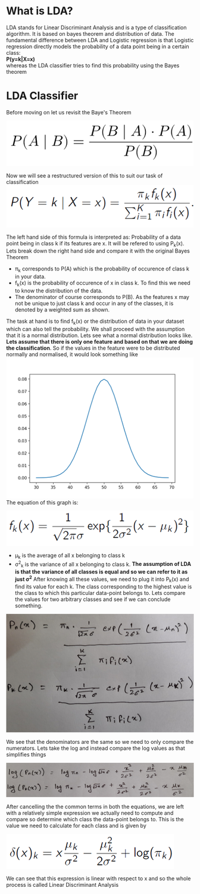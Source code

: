 # What is LDA?

LDA stands for Linear Discriminant Analysis and is a type of classification algorithm. It is based on bayes theorem and distribution of data. The fundamental difference between LDA and Logistic regression is that Logistic regression directly models the probability of a data point being in a certain class:<br />
**P(y=k|X=x)** <br />
whereas the LDA classifier tries to find this probability using the Bayes theorem

# LDA Classifier
Before moving on let us revisit the Baye's Theorem

![](Images/Bayes_simple.PNG)



Now we will see a restructured version of this to suit our task of classification
![](Images/Bayes.PNG)

The left hand side of this formula is interpreted as: Probability of a data point being in class k if its features are x. It will be refered to using P<sub>k</sub>(x).<br />
Lets break down the right hand side and compare it with the original Bayes Theorem
* π<sub>k</sub> corresponds to P(A) which is the probability of occurence of class k in your data.
* f<sub>k</sub>(x) is the probability of occurence of x in class k. To find this we need to know the distribution of the data.
* The denominator of course corresponds to P(B). As the features x may not be unique to just class k and occur in any of the classes,
  it is denoted by a weighted sum as shown.

The task at hand is to find f<sub>k</sub>(x) or the distribution of data in your dataset which can also tell the probability. We shall proceed with the assumption that it is a normal distribution. Lets see what a normal distribution looks like.
**Lets assume that there is only one feature and based on that we are doing the classification**. So if the values in the feature were to be distributed normally and normalised, it would look something like
![](Images/normal_graph.png)
The equation of this graph is:

![](Images/normal_eqn.PNG)

* μ<sub>k</sub> is the average of all x belonging to class k
* σ<sup>2</sup><sub>k</sub> is the variance of all x belonging to class k. **The assumption of LDA is that the variance of all classes is equal and so we can refer to it as just σ<sup>2</sup>**
After knowing all these values, we need to plug it into P<sub>k</sub>(x) and find its value for each k. The class corresponding to the highest value is the class to which this particular data-point belongs to. Lets compare the values for two arbitrary classes and see if we can conclude something.

![](Images/img1.jpg)

We see that the denominators are the same so we need to only compare the numerators. Lets take the log and instead compare the log values as that simplifies things

![](Images/img2.jpg)

After cancelling the the common terms in both the equations, we are left with a relatively simple expression we actually need to compute and compare so determine which class the data-point belongs to. This is the value we need to calculate for each class and is given by

![](Images/img3.PNG)

We can see that this expression is linear with respect to x and so the whole process is called Linear Discriminant Analysis

